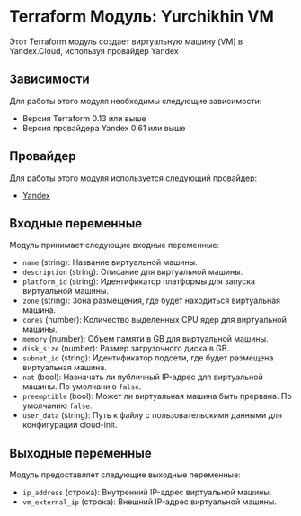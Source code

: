 # Terraform Модуль: Yurchikhin VM
Этот Terraform модуль создает виртуальную машину (VM) в Yandex.Cloud, используя провайдер Yandex

## Зависимости
Для работы этого модуля необходимы следующие зависимости:

- Версия Terraform 0.13 или выше
- Версия провайдера Yandex 0.61 или выше

## Провайдер
Для работы этого модуля используется следующий провайдер:
- [Yandex](https://registry.terraform.io/providers/yandex-cloud/yandex/latest/docs)

## Входные переменные
Модуль принимает следующие входные переменные:
- `name` (string): Название виртуальной машины.
- `description` (string): Описание для виртуальной машины.
- `platform_id` (string): Идентификатор платформы для запуска виртуальной машины.
- `zone` (string): Зона размещения, где будет находиться виртуальная машина.
- `cores` (number): Количество выделенных CPU ядер для виртуальной машины.
- `memory` (number): Объем памяти в GB для виртуальной машины.
- `disk_size` (number): Размер загрузочного диска в GB.
- `subnet_id` (string): Идентификатор подсети, где будет размещена виртуальная машина.
- `nat` (bool): Назначать ли публичный IP-адрес для виртуальной машины. По умолчанию `false`.
- `preemptible` (bool): Может ли виртуальная машина быть прервана. По умолчанию `false`.
- `user_data` (string): Путь к файлу с пользовательскими данными для конфигурации cloud-init.

## Выходные переменные
Модуль предоставляет следующие выходные переменные:
- `ip_address` (строка): Внутренний IP-адрес виртуальной машины.
- `vm_external_ip` (строка): Внешний IP-адрес виртуальной машины.